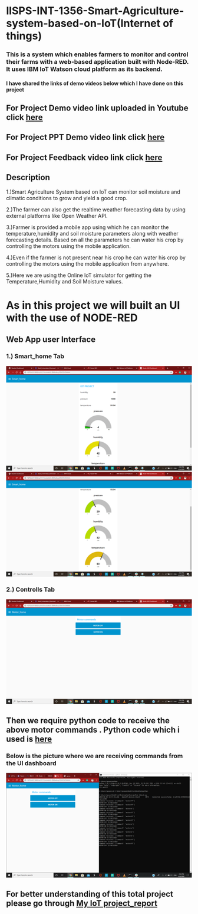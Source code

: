 # llSPS-INT-1356-Smart-Agriculture-system-based-on-IoT(Internet of things)
### This is a system which enables farmers to monitor and control their farms with a web-based application built with Node-RED. It uses IBM IoT Watson cloud platform as its backend.
#### I have shared the links of demo videos below which I have done on this project
## For Project Demo video link uploaded in Youtube click [here](https://youtu.be/u_bNuN1u4oM)
## For Project PPT Demo video link click [here](https://drive.google.com/file/d/10wkEkHvEF03Mupv1VzmOEbF2KOyPQyD8/view?usp=sharing)
## For Project Feedback video link click [here](https://drive.google.com/file/d/1zjnCbAOgFYrxWqO9nHvXy-zSrhMJYPgm/view?usp=sharing)
## Description
1.)Smart Agriculture System based on IoT can monitor soil moisture and climatic conditions to grow and yield a good crop.

2.)The farmer can also get the realtime weather forecasting data by using external platforms like Open Weather API.

3.)Farmer is provided a mobile app using which he can monitor the temperature,humidity and soil moisture parameters along with weather forecasting details.
Based on all the parameters he can water his crop by controlling the motors using the mobile application.

4.)Even if the farmer is not present near his crop he can water his crop by controlling the motors using the mobile application from anywhere.

5.)Here we are using the Online IoT simulator for getting the Temperature,Humidity and Soil Moisture values.

# As in this project we will built an UI with the use of NODE-RED
## Web App user Interface
### 1.) Smart_home Tab
![](Project_tasks/smarthome_UI.png)
![](Project_tasks/smarthome_UI(1).png)
### 2.) Controlls Tab
![](Project_tasks/Controlls_UI.png)
## Then we require python code to receive the above motor commands . Python code which i used is [here](https://github.com/SmartPracticeschool/llSPS-INT-1356-Smart-Agriculture-system-based-on-IoT/blob/master/ibmsub.py)
### Below is the picture where we are receiving commands from the UI dashboard
![](Project_tasks/Receiving_commands.png)
## For better understanding of this total project please go through [My IoT project_report](https://github.com/SmartPracticeschool/llSPS-INT-1356-Smart-Agriculture-system-based-on-IoT/blob/master/IoT%20Project_Report.pdf)
